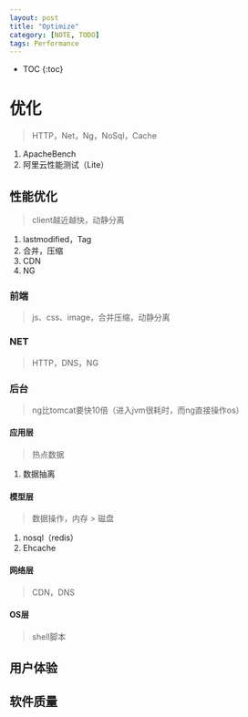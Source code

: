 ```yaml
---
layout: post
title: "Optimize"
category: [NOTE, TODO]
tags: Performance
---
```

* TOC
{:toc}
# 优化
> HTTP，Net，Ng，NoSql，Cache

1. ApacheBench
2. 阿里云性能测试（Lite）

## 性能优化
> client越近越快，动静分离

1. lastmodified，Tag
2. 合并，压缩
3. CDN
4. NG

### 前端
> js、css、image，合并压缩，动静分离

### NET
> HTTP，DNS，NG

### 后台
> ng比tomcat要快10倍（进入jvm很耗时，而ng直接操作os）

#### 应用层
> 热点数据

1. 数据抽离

#### 模型层
> 数据操作，内存 > 磁盘

1. nosql（redis）
2. Ehcache

#### 网络层
> CDN，DNS

#### OS层
> shell脚本

## 用户体验

## 软件质量
